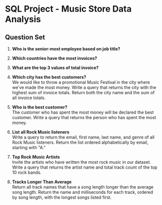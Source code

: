 # SQL Project - Music Store Data Analysis

## Question Set

1. **Who is the senior-most employee based on job title?**

2. **Which countries have the most invoices?**

3. **What are the top 3 values of total invoice?**

4. **Which city has the best customers?**  
   We would like to throw a promotional Music Festival in the city where we’ve made the most money. Write a query that returns the city with the highest sum of invoice totals. Return both the city name and the sum of all invoice totals.

5. **Who is the best customer?**  
   The customer who has spent the most money will be declared the best customer. Write a query that returns the person who has spent the most money.

6. **List all Rock Music listeners**  
   Write a query to return the email, first name, last name, and genre of all Rock Music listeners. Return the list ordered alphabetically by email, starting with "A."

7. **Top Rock Music Artists**  
   Invite the artists who have written the most rock music in our dataset. Write a query that returns the artist name and total track count of the top 10 rock bands.

8. **Tracks Longer Than Average**  
   Return all track names that have a song length longer than the average song length. Return the name and milliseconds for each track, ordered by song length, with the longest songs listed first.
